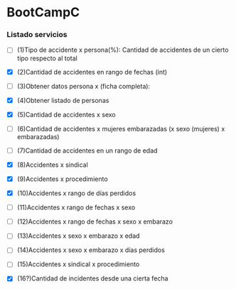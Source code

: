 # BootCampC

### Listado servicios



- [ ] (1)Tipo de accidente x persona(%): Cantidad de accidentes de un cierto tipo respecto al total
- [x] (2)Cantidad de accidentes en rango de fechas (int) 
- [ ] (3)Obtener datos persona x (ficha completa):
- [x] (4)Obtener listado de personas
- [x] (5)Cantidad de accidentes x sexo
- [ ] (6)Cantidad de accidentes x mujeres embarazadas (x sexo (mujeres) x embarazadas)
- [ ] (7)Cantidad de accidentes en un rango de edad
- [x] (8)Accidentes x sindical
- [x] (9)Accidentes x procedimiento
- [x] (10)Accidentes x rango de días perdidos
 
- [ ] (11)Accidentes x rango de fechas x sexo
- [ ] (12)Accidentes x rango de fechas x sexo x embarazo
- [ ] (13)Accidentes x sexo x embarazo x edad
- [ ] (14)Accidentes x sexo x embarazo x días perdidos
- [ ] (15)Accidentes x sindical x procedimiento

- [x] (16?)Cantidad de incidentes desde una cierta fecha